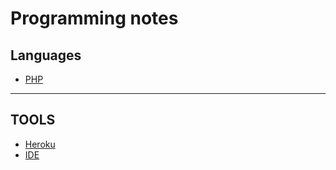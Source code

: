 # Programming notes

## Languages

- [PHP](https://github.com/EvaldasBurlingis/programming_notes/tree/master/PHP)

---

## TOOLS

- [Heroku](https://github.com/EvaldasBurlingis/programming_notes/tree/master/Heroku)
- [IDE](https://github.com/EvaldasBurlingis/programming_notes/tree/master/IDE/IDE.md)
